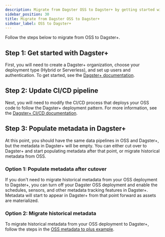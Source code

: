 ```yaml
---
description: Migrate from Dagster OSS to Dagster+ by getting started with Dagster+, updating CI/CD, and migrating historical metadata or populating it after cutover.
sidebar_position: 30
title: Migrate from Dagster OSS to Dagster+
sidebar_label: OSS to Dagster+
---
```


Follow the steps below to migrate from OSS to Dagster+.

## Step 1: Get started with Dagster+

First, you will need to create a Dagster+ organization, choose your deployment type (Hybrid or Serverless), and set up users and authentication. To get started, see the [Dagster+ documentation](/deployment/dagster-plus/getting-started).

## Step 2: Update CI/CD pipeline

Next, you will need to modify the CI/CD process that deploys your OSS code to follow the Dagster+ deployment pattern. For more information, see the [Dagster+ CI/CD documentation](/deployment/dagster-plus/ci-cd/production-deployments/ci-cd-in-hybrid).

## Step 3: Populate metadata in Dagster+

At this point, you should have the same data pipelines in OSS and Dagster+, but the metadata in Dagster+ will be empty. You can either cut over to Dagster+ and start populating metadata after that point, or migrate historical metadata from OSS.

### Option 1: Populate metadata after cutover

If you don't need to migrate historical metadata from your OSS deployment to Dagster+, you can turn off your Dagster OSS deployment and enable the schedules, sensors, and other metadata tracking features in Dagster+. Metadata will start to appear in Dagster+ from that point forward as assets are materialized.

### Option 2: Migrate historical metadata

To migrate historical metadata from your OSS deployment to Dagster+, follow the steps in the [OSS metadata to plus example](https://github.com/dagster-io/dagster/tree/master/examples/oss-metadata-to-plus).
